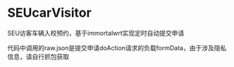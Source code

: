 # SEUcarVisitor
SEU访客车辆入校预约，基于immortalwrt实现定时自动提交申请

代码中调用的raw.json是提交申请doAction请求的负载formData，由于涉及隐私信息，请自行抓包获取
